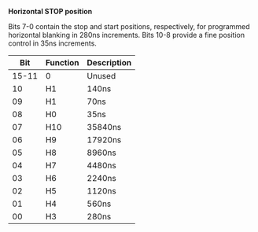 **Horizontal STOP position**

Bits 7-0 contain the stop and start positions, respectively, for programmed horizontal blanking in 280ns increments. Bits 10-8 provide a fine position control in 35ns increments.

| Bit| Function| Description  |
|---|---|---  |
|15-11| 0| Unused  |
|10| H1| 140ns  |
|09| H1| 70ns  |
|08| H0| 35ns  |
|07| H10| 35840ns  |
|06| H9| 17920ns  |
|05| H8| 8960ns  |
|04| H7| 4480ns  |
|03| H6| 2240ns  |
|02| H5| 1120ns  |
|01| H4| 560ns  |
|00| H3| 280ns|

